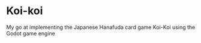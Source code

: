 # Koi-koi

My go at implementing the Japanese Hanafuda card game Koi-Koi using the Godot game engine